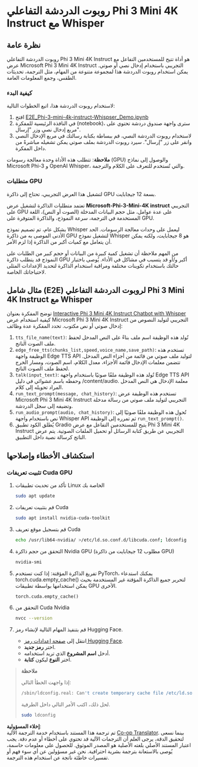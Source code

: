 <!--
CO_OP_TRANSLATOR_METADATA:
{
  "original_hash": "006e8cf75211d3297f24e1b22e38955f",
  "translation_date": "2025-03-27T10:48:37+00:00",
  "source_file": "md\\02.Application\\01.TextAndChat\\Phi3\\E2E_Phi-3-mini_with_whisper.md",
  "language_code": "ar"
}
-->
# روبوت الدردشة التفاعلي Phi 3 Mini 4K Instruct مع Whisper

## نظرة عامة

روبوت الدردشة التفاعلي Phi 3 Mini 4K Instruct هو أداة تتيح للمستخدمين التفاعل مع عرض Microsoft Phi 3 Mini 4K Instruct التجريبي باستخدام إدخال نصي أو صوتي. يمكن استخدام روبوت الدردشة هذا لمجموعة متنوعة من المهام، مثل الترجمة، تحديثات الطقس، وجمع المعلومات العامة.

### كيفية البدء

لاستخدام روبوت الدردشة هذا، اتبع الخطوات التالية:

1. افتح [E2E_Phi-3-mini-4k-instruct-Whispser_Demo.ipynb](https://github.com/microsoft/Phi-3CookBook/blob/main/code/06.E2E/E2E_Phi-3-mini-4k-instruct-Whispser_Demo.ipynb)
2. في النافذة الرئيسية للمفكرة (notebook)، سترى واجهة صندوق دردشة تحتوي على مربع إدخال نصي وزر "إرسال".
3. لاستخدام روبوت الدردشة النصي، قم ببساطة بكتابة رسالتك في مربع الإدخال النصي وانقر على زر "إرسال". سيرد روبوت الدردشة بملف صوتي يمكن تشغيله مباشرةً من داخل المفكرة.

**ملاحظة**: تتطلب هذه الأداة وحدة معالجة رسومات (GPU) والوصول إلى نماذج Microsoft Phi-3 و OpenAI Whisper، والتي تُستخدم للتعرف على الكلام والترجمة.

### متطلبات GPU

لتشغيل هذا العرض التجريبي، تحتاج إلى ذاكرة GPU بسعة 12 جيجابايت.

تعتمد متطلبات الذاكرة لتشغيل عرض **Microsoft-Phi-3-Mini-4K instruct** التجريبي على GPU على عدة عوامل، مثل حجم البيانات المدخلة (الصوت أو النص)، اللغة المستخدمة في الترجمة، سرعة النموذج، والذاكرة المتوفرة على GPU.

بشكل عام، تم تصميم نموذج Whisper ليعمل على وحدات معالجة الرسومات. الحد الأدنى الموصى به من ذاكرة GPU لتشغيل نموذج Whisper هو 8 جيجابايت، ولكنه يمكن أن يتعامل مع كميات أكبر من الذاكرة إذا لزم الأمر.

من المهم ملاحظة أن تشغيل كمية كبيرة من البيانات أو حجم كبير من الطلبات على النموذج قد يتطلب ذاكرة GPU أكبر و/أو قد يتسبب في مشاكل في الأداء. يُوصى باختبار حالتك باستخدام تكوينات مختلفة ومراقبة استخدام الذاكرة لتحديد الإعدادات المثلى لاحتياجاتك الخاصة.

## مثال شامل (E2E) لروبوت الدردشة التفاعلي Phi 3 Mini 4K Instruct مع Whisper

توضح المفكرة بعنوان [Interactive Phi 3 Mini 4K Instruct Chatbot with Whisper](https://github.com/microsoft/Phi-3CookBook/blob/main/code/06.E2E/E2E_Phi-3-mini-4k-instruct-Whispser_Demo.ipynb) كيفية استخدام عرض Microsoft Phi 3 Mini 4K Instruct التجريبي لتوليد النصوص من إدخال صوتي أو نص مكتوب. تحدد المفكرة عدة وظائف:

1. `tts_file_name(text)`: تُولد هذه الوظيفة اسم ملف بناءً على النص المدخل لحفظ ملف الصوت الناتج.
2. `edge_free_tts(chunks_list,speed,voice_name,save_path)`: تستخدم هذه الوظيفة واجهة Edge TTS API لتوليد ملف صوتي من قائمة من أجزاء النص المدخل. تتضمن معلمات الإدخال قائمة الأجزاء، معدل الكلام، اسم الصوت، ومسار الخرج لحفظ ملف الصوت الناتج.
3. `talk(input_text)`: تُولد هذه الوظيفة ملفًا صوتيًا باستخدام واجهة Edge TTS API وحفظه باسم عشوائي في دليل /content/audio. معلمة الإدخال هي النص المدخل المراد تحويله إلى كلام.
4. `run_text_prompt(message, chat_history)`: تستخدم هذه الوظيفة عرض Microsoft Phi 3 Mini 4K Instruct التجريبي لتوليد ملف صوتي من رسالة مدخلة وتضيفه إلى سجل الدردشة.
5. `run_audio_prompt(audio, chat_history)`: تُحول هذه الوظيفة ملفًا صوتيًا إلى نص باستخدام واجهة Whisper API ثم تمرره إلى الوظيفة `run_text_prompt()`.
6. يُطلق الكود تطبيق Gradio يتيح للمستخدمين التفاعل مع عرض Phi 3 Mini 4K Instruct التجريبي عن طريق كتابة الرسائل أو تحميل الملفات الصوتية. يتم عرض الناتج كرسالة نصية داخل التطبيق.

## استكشاف الأخطاء وإصلاحها

### تثبيت تعريفات Cuda GPU

1. تأكد من تحديث تطبيقات Linux الخاصة بك

    ```bash
    sudo apt update
    ```

1. قم بتثبيت تعريفات Cuda

    ```bash
    sudo apt install nvidia-cuda-toolkit
    ```

1. قم بتسجيل موقع تعريف Cuda

    ```bash
    echo /usr/lib64-nvidia/ >/etc/ld.so.conf.d/libcuda.conf; ldconfig
    ```

1. التحقق من حجم ذاكرة Nvidia GPU (مطلوب 12 جيجابايت من ذاكرة GPU)

    ```bash
    nvidia-smi
    ```

1. تفريغ الذاكرة المؤقتة: إذا كنت تستخدم PyTorch، يمكنك استدعاء torch.cuda.empty_cache() لتحرير جميع الذاكرة المؤقتة غير المستخدمة بحيث يمكن استخدامها بواسطة تطبيقات GPU الأخرى.

    ```python
    torch.cuda.empty_cache() 
    ```

1. التحقق من Cuda Nvidia

    ```bash
    nvcc --version
    ```

1. قم بتنفيذ المهام التالية لإنشاء رمز Hugging Face.

    - انتقل إلى [صفحة إعدادات رمز Hugging Face](https://huggingface.co/settings/tokens?WT.mc_id=aiml-137032-kinfeylo).
    - اختر **رمز جديد**.
    - أدخل **اسم المشروع** الذي تريد استخدامه.
    - اختر **النوع** ليكون **كتابة**.

> **ملاحظة**
>
> إذا واجهت الخطأ التالي:
>
> ```bash
> /sbin/ldconfig.real: Can't create temporary cache file /etc/ld.so.cache~: Permission denied 
> ```
>
> لحل ذلك، اكتب الأمر التالي داخل الطرفية.
>
> ```bash
> sudo ldconfig
> ```

**إخلاء المسؤولية**:  
تم ترجمة هذا المستند باستخدام خدمة الترجمة الآلية [Co-op Translator](https://github.com/Azure/co-op-translator). بينما نسعى لتحقيق الدقة، يرجى العلم أن الترجمات الآلية قد تحتوي على أخطاء أو عدم دقة. يجب اعتبار المستند الأصلي بلغته الأصلية هو المصدر الموثوق. للحصول على معلومات حاسمة، يُوصى بالاستعانة بترجمة بشرية احترافية. نحن غير مسؤولين عن أي سوء فهم أو تفسيرات خاطئة ناتجة عن استخدام هذه الترجمة.